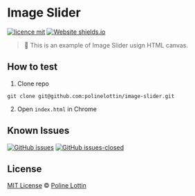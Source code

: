 # Image Slider

[![licence mit](https://img.shields.io/badge/licence-MIT-blue.svg)](https://github.com/polinelottin/image-slider/blob/add-license-1/LICENSE.md)
[![Website shields.io](https://img.shields.io/website-up-down-green-red/http/shields.io.svg)](image-slider-silk.vercel.app)

> :rocket: This is an example of Image Slider usign HTML canvas.

## How to test 

1. Clone repo
```
git clone git@github.com:polinelottin/image-slider.git
```

2. Open `index.html` in Chrome

## Known Issues
[![GitHub issues](https://img.shields.io/github/issues/polinelottin/image-slider.svg)](https://github.com/polinelottin/image-slider/issues)
[![GitHub issues-closed](https://img.shields.io/github/issues-closed/polinelottin/image-slider.svg)](https://github.com/polinelottin/image-slider/issues?q=is%3Aissue+is%3Aclosed)


## License
[MIT License](https://github.com/polinelottin/image-slider/blob/add-license-1/LICENSE.md) © [Poline Lottin](mailto:lottinp@gmail.com)